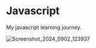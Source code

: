 # Javascript
My javascript learning journey.



![Screenshot_2024_0902_123937](https://github.com/user-attachments/assets/23cfd4a6-ace0-441c-9214-120791a02c7b)
